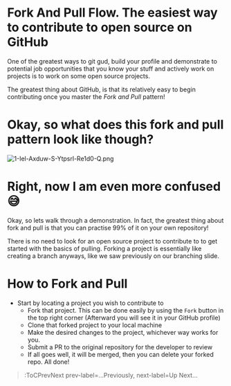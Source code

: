 # Fork And Pull Flow. The easiest way to contribute to open source on GitHub

One of the greatest ways to git gud, build your profile and demonstrate to potential job opportunities that you know your stuff and actively work on projects is to work on some open source projects.

The greatest thing about GitHub, is that its relatively easy to begin contributing once you master the *Fork and Pull* pattern!

# Okay, so what does this fork and pull pattern look like though?

![1-Iel-Axduw-S-Ytpsrl-Re1d0-Q.png](https://i.ibb.co/16dzS0M/1-Iel-Axduw-S-Ytpsrl-Re1d0-Q.png)

# Right, now I am even more confused 😅

Okay, so lets walk through a demonstration. In fact, the greatest thing about fork and pull is that you can practise 99% of it on your own repository!

There is no need to look for an open source project to contribute to to get started with the basics of pulling. Forking a project is essentially like creating a branch anyways, like we saw previously on our branching slide.

# How to Fork and Pull

- Start by locating a project you wish to contribute to
    - Fork that project. This can be done easily by using the `Fork` button in the top right corner (Afterward you will see it in your GitHub profile)
    - Clone that forked project to your local machine
    - Make the desired changes to the project, whichever way works for you.
    - Submit a PR to the original repository for the developer to review
    - If all goes well, it will be merged, then you can delete your forked repo. All done!



> :ToCPrevNext prev-label=...Previously, next-label=Up Next...
